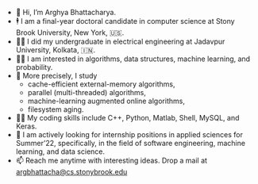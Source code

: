 - 👋 Hi, I’m Arghya Bhattacharya.
- 🕴️ I am a final-year doctoral candidate in computer science at Stony Brook University, New York, 🇺🇸.
- 🧑‍🎓 I did my undergraduate in electrical engineering at Jadavpur University, Kolkata, 🇮🇳.
- 🧑‍🔬 I am interested in algorithms, data structures, machine learning, and probability.
- 👀 More precisely, I study 
    * cache-efficient external-memory algorithms, 
    * parallel (multi-threaded) algorithms, 
    * machine-learning augmented online algorithms, 
    * filesystem aging.
- 👨‍💻 My coding skills include C++, Python, Matlab, Shell, MySQL, and Keras.
- 🤵 I am actively looking for internship positions in applied sciences for Summer’22, specifically, in the field of software engineering, machine learning, and data science.
- 📫 Reach me anytime with interesting ideas. Drop a mail at argbhattacha@cs.stonybrook.edu

<!---
ArghyaB118/ArghyaB118 is a ✨ special ✨ repository because its `README.md` (this file) appears on your GitHub profile.
You can click the Preview link to take a look at your changes.
--->
